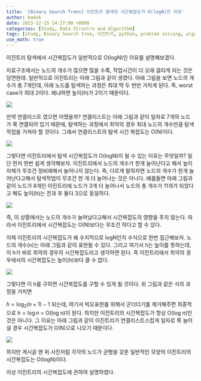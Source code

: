 ```yaml
---
title: '[Binary Search Trees] 이진트리 탐색의 시간복잡도가 O(logN)인 이유'
author: baduk
date: 2023-12-25 14:27:00 +0900
categories: [Study, Data Structre and Algorithm]
tags: [study, Binary Search tree, 이진트리, python, problem solving, algorithm]
use_math: true
---
```

이진트리 탐색에서 시간복잡도가 일반적으로 O(logN)인 이유를 설명해보겠다.

자료구조에서는 노드의 개수가 많으면 많을 수록, 작업시간이 더 오래 걸리게 되는 것은 당연한데. 일반적으로 이진트리는 아래 그림과 같이 생겼다. 아래 그림을 보면 노드의 개수가 총 7개인데, 아래 노드를 탐색하는 과정은 최대 딱 두 번만 거치게 된다. 즉, worst case가 최대 2이다. 왜냐하면 높이(h)가 2이기 때문이다.

![](https://lh3.googleusercontent.com/pw/ABLVV86lF9NNP7nb7JVe08eSDa3i3wDInvpHsw8VdqbAPkNmXIt5oeFjzVhPlQePDeGONbpdjyWLs_nrJwc_w1BGDd_s0L8sVzBwYpVp5KSVbf66q1_nrRp8rlXJPIjuZsWrf_NWA2SHUMFYDUuaPEMjJJ4=w494-h488-s-no-gm?authuser=0)

만약 연결리스트 였으면 어땠을까? 연결리스트는 아래 그림과 같이 일자로 7개의 노드가 쭉 연결되어 있기 때문에, 탐색하는 과정에서 최악의 경우 최대 노드의 개수만큼 탐색 작업을 거쳐야 할 것이다. 그래서 연결리스트의 탐색 시간 복잡도는 O(N)이다.

![](https://lh3.googleusercontent.com/pw/ABLVV86be6kcEYJHzFv8tHUwYxisFK8ayiBJGb7WLZ3NX0NJbRaHs3gNDRHclxY0w8JOu92erdlzWXO89d0mjrYt-4HXEXFK-d6jlwW4diaRaHbg10vqt-zDg8NNNddJoP4Im8_MBS47VNtTgku9FnXsEC8=w1914-h860-s-no-gm?authuser=0)

그렇다면 이진트리에서 탐색 시간복잡도가 O(logN)이 될 수 있는 이유는 무엇일까? 일단 먼저 한번 쉽게 생각해보자. 이진트리에서 노드의 개수가 한개 늘어난다고 해서 높이 자체가 무조건 정비례해서 늘어나지 않는다. 즉, 다르게 말하자면 노드의 개수가 한개 늘어난다고해서 탐색작업이 무조건 한 개 더 늘어나는 것은 아니다. 예를들면 아래 그림과 같이 노드가 8개인 이진트리에 노드가 3개 더 늘어나서 노드의 총 개수가 11개가 되었다고 해도 높이(h)는 전과 후 둘다 3으로 동일하다.

![](https://lh3.googleusercontent.com/pw/ABLVV86MD22FbeW3m-HxP8X_4j0f5_-KUxYogvBl5fpzIIsd7wVN3UE3G1bSL9St3rVr0rmlcpmC4jDqZwhZADEL_uz66RUf8aUqmid8vTWo0m3Zg_jHdmE5JLKkNJaNwRYZG_-VGT8D8bGYLdrLIP4QUjs=w1984-h1114-s-no-gm?authuser=0)

즉, 이 상황에서는 노드의 개수가 늘어났다고해서 시간복잡도의 영향을 주지 않는다. 따라서 이진트리에서 시간복잡도는 O(N)보다는 무조건 작다고 할 수 있다.

이제 이진트리의 시간복잡도가 왜 수치적으로 logN인지 수식으로 한번 접근해보자. 노드의 개수(n)는 아래 그림과 같이 표현될 수 있다. 그리고 여기서 h는 높이를 뜻하는데, 이 h가 바로 최악의 경우의 시간복잡도라고 생각하면 된다. 즉 이진트리에서 최악의 경우에서의 시간복잡도는 높이(h)보다 클 수 없다.

![](https://lh3.googleusercontent.com/pw/ABLVV85qq8ShX64WswJUcRJ2MCkafeuGrUavrrwh_BrxTc97MLEOz-hu7-uQxyj6gUGpAnu9xcipn-ixheCldm_JLTNHHGDJV4P5KTJ8OI1EdTlKxMjN5SGrIEYLn6AlBlVb-jJfhUXdSix7H6qFudQMJpo=w1986-h1084-s-no-gm?authuser=0)

그렇다면 이 h를 구하면 시간복잡도를 구할 수 있게 될 것이다. 위 그림과 같은 식의 과정을 거치면 

$h=\log_2 (n+1) - 1$
되는데, 여기서 빅오표현를 위해서 군더더기를 제거해주면 최종적으로 $h=\log n$ = O(log n)이 된다. 하지만 이진트리의 시간복잡도가 항상 O(log n)인 것은 아니다. 그 이유는 아래 그림과 같이 이진트리가 연결리스트스럽게 일자로 쭉 늘어설 경우 시간복잡도가 O(N)으로 나오기 때문이다.

![](https://lh3.googleusercontent.com/pw/ABLVV87C6_5_IXToFM7RFUjgGiYWWTE0sox3-dJsYW7t1l5ur5PZ3xPqE4ko4uOfSSLtUmNxhV_4VpsPlsOacvmCrxF9bUC_WC29947o6rheiyjntRUxVtqiJXWyPe6NFd7QdsJzBYs1xhNf0VZ-D9W5G-g=w1330-h1422-s-no-gm?authuser=0)

하지만 게시글 맨 위 사진처럼 각각의 노드가 균형을 갖춘 일반적인 모양의 이진트리의 시간복잡도는 O(logN)이다.

이상 이진트리의 시간복잡도에 관하여 설명하였다. 